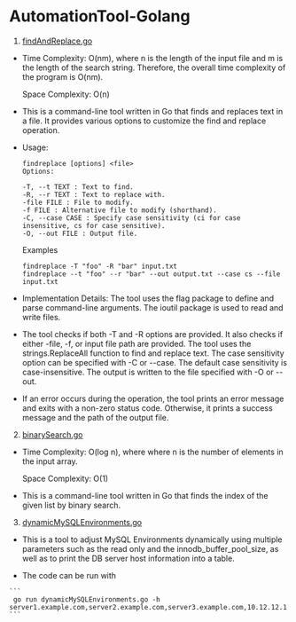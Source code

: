 # AutomationTool-Golang

1.  [findAndReplace.go](https://github.com/bryanoliverh/AutomationTool-Golang/blob/main/findAndReplace.go)
  -  Time Complexity: O(nm), where n is the length of the input file and m is the length of the search string. Therefore, the overall time complexity of the program is O(nm).
   
     Space Complexity: O(n) 

  -  This is a command-line tool written in Go that finds and replaces text in a file. It provides various options to customize the find and replace operation.

  - Usage:
    ```  
    findreplace [options] <file>
    Options:

    -T, --t TEXT : Text to find.
    -R, --r TEXT : Text to replace with.
    -file FILE : File to modify.
    -f FILE : Alternative file to modify (shorthand).
    -C, --case CASE : Specify case sensitivity (ci for case insensitive, cs for case sensitive).
    -O, --out FILE : Output file.
    ```
    Examples
    ```
    findreplace -T "foo" -R "bar" input.txt
    findreplace --t "foo" --r "bar" --out output.txt --case cs --file input.txt
    ```
   - Implementation Details: The tool uses the flag package to define and parse command-line arguments. The ioutil package is used to read and write files.
  
  - The tool checks if both -T and -R options are provided. It also checks if either -file, -f, or input file path are provided. The tool uses the strings.ReplaceAll function to find and replace text. The case sensitivity option can be specified with -C or --case. The default case sensitivity is case-insensitive. The output is written to the file specified with -O or --out.

  - If an error occurs during the operation, the tool prints an error message and exits with a non-zero status code. Otherwise, it prints a success message and the path of the output file.

2.  [binarySearch.go](https://github.com/bryanoliverh/AutomationTool-Golang/blob/main/binarySearch.go)
  -  Time Complexity: O(log n), where where n is the number of elements in the input array.
   
     Space Complexity: O(1) 

  -  This is a command-line tool written in Go that finds the index of the given list by binary search.

3.  [dynamicMySQLEnvironments.go](https://github.com/bryanoliverh/AutomationTool-Golang/blob/main/dynamicMySQLEnvironments.go)


  -  This is a tool to adjust MySQL Environments dynamically using multiple parameters such as the read only and the innodb_buffer_pool_size, as well as to print the DB server host information into a table.
  
  -  The code can be run with
  
    ```
     go run dynamicMySQLEnvironments.go -h server1.example.com,server2.example.com,server3.example.com,10.12.12.1
    ```
